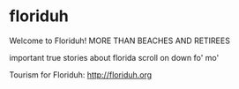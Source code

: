floriduh
========

Welcome to Floriduh!
MORE THAN BEACHES AND RETIREES

important true stories about florida
scroll on down fo' mo'

Tourism for Floriduh:
http://floriduh.org
